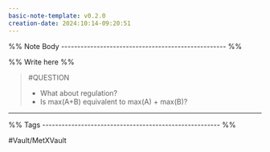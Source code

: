```yaml
---
basic-note-template: v0.2.0
creation-date: 2024:10:14-09:20:51
---
```


%% Note Body --------------------------------------------------- %%

%% Write here %%

> #QUESTION
> - What about regulation?
> - Is max(A+B) equivalent to max(A) + max(B)?





___

%% Tags ------------------------------------------------------- %%



#Vault/MetXVault 